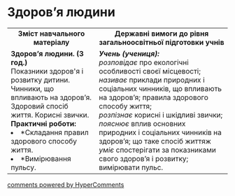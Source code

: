 <div id="hypercomments_widget" class="js-hypercomments-widget invisible"></div>

Здоров’я людини
=============================================

<table>
  <tr>
    <td width="40%" align="center"><b>Зміст навчального матеріалу<b></td>
    <td width="60%" align="center"><b>Державні вимоги до рівня загальноосвітньої підготовки учнів</b></td>
  </tr>
  <tr>
    <td width="40%" style="vertical-align:top !important;">
    <b>Здоров’я людини. (3 год.)</b><br>
    Показники здоров'я і розвитку дитини.<br>
    Чинники, що впливають на здоров’я.<br>
    Здоровий спосіб життя. Корисні звички.<br>
    <b>Практичні роботи:</b>
    <li>
    *Складання правил здорового способу життя.
    </li>
    <li>
    *Вимірювання пульсу.
    </li>
    </td>
    <td width="60%" style="vertical-align:top !important;">
    <i><b>Учень (учениця):</b></i><br>
	<i>розповідає</i> про екологічні особливості своєї місцевості;<br>
    <i>називає</i> приклади природних і соціальних чинників, що впливають на здоров’я; правила здорового способу життя;<br>
    <i>розпізнає</i> корисні і шкідливі звички;<br>
    <i>пояснює</i> вплив основних природних і соціальних чинників на здоров’я; що таке спосіб життяж<br>
    <i>уміє</i> спостерігати за показниками свого здоров’я і розвитку; вимірювати пульс.<br>
	</td>
  </tr>
</table>

<div class="js-hypercomments-container">
<a href="http://hypercomments.com" class="hc-link" title="comments widget">comments powered by HyperComments</a>
</div>